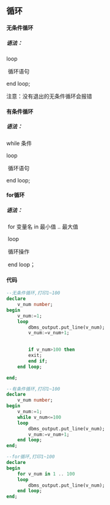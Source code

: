 ## 循环

#### 无条件循环

##### 语法：

loop

​	循环语句

end loop;

注意：没有退出的无条件循环会报错

#### 有条件循环

##### 语法：

while 条件

loop

​	循环语句

end loop;

#### for循环

##### 语法：

​	for  变量名 in  最小值 .. 最大值

​		loop

​			循环操作

​		end loop；



#### 代码

```sql
--无条件循环,打印1~100
declare
	v_num number;
begin
	v_num:=1;
	loop
		dbms_output.put_line(v_num);
		v_num:=v_num+1;
		

		if v_num>100 then 
		exit;
		end if;
	end loop;

end;

--有条件循环,打印1~100
declare
	v_num number;
begin
	v_num:=1;
	while v_num<=100
	loop
		dbms_output.put_line(v_num);
		v_num:=v_num+1;
	end loop;
end;

--for循环,打印1~100
declare 
begin
	for v_num in 1 .. 100
	loop 
		dbms_output.put_line(v_num);
	end loop;
end;
```

